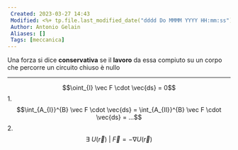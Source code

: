 ```yaml
---
 Created: 2023-03-27 14:43
 Modified: <%+ tp.file.last_modified_date("dddd Do MMMM YYYY HH:mm:ss") %>
 Author: Antonio Gelain
 Aliases: []
 Tags: [meccanica]
---
```


Una forza si dice **conservativa** se il **lavoro** da essa compiuto su un corpo che percorre un circuito chiuso è nullo

---

$$\oint_{I} \vec F \cdot \vec{ds} = 0$$
1. 
$$\int_{A_{I}}^{B} \vec F \cdot \vec{ds} = \int_{A_{II}}^{B} \vec F \cdot \vec{ds} = ...$$
2. 
$$\exists\ U(\vec r)\ |\ \vec F = - \nabla U(\vec r)$$

